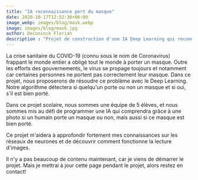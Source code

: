 ```yaml
---
title: "IA reconnaissance port du masque"
date: 2020-10-17T12:52:36+06:00
image_webp: images/blog/mask.webp
image: images/blog/mask.jpg
author: Deconinck Florian
description : "Projet de construction d'une IA Deep Learning qui reconnaîtra si l'Homme porte un masque ou non, et si ce masque est bien placé"
---
```


La crise sanitaire du COVID-19 (connu sous le nom de Coronavirus) frappant le monde entier a obligé tout le monde à porter un masque. Outre les efforts des gouvernements, le virus se propage toujours et notamment car certaines personnes ne portent pas correctement leur masque. Dans ce projet, nous proposerons de résoudre ce problème avec le Deep Learning. Notre algorithme détectera si quelqu'un porte ou non un masque et si oui, s'il est bien porté.

Dans ce projet scolaire, nous sommes une équipe de 5 élèves, et nous sommes mis au défi de programmer une IA qui comprendra grâce à une photo si un humain porte un masque ou non, mais aussi si ce masque est bien porté.

Ce projet m'aidera à approfondir fortement mes connaissances sur les réseaux de neurones et de découvrir comment fonctionne la lecture d'images.

Il n'y a pas beaucoup de contenu maintenant, car je viens de démarrer le projet. Mais je mettrai à jour cette page pendant le projet, alors restez en contact!
